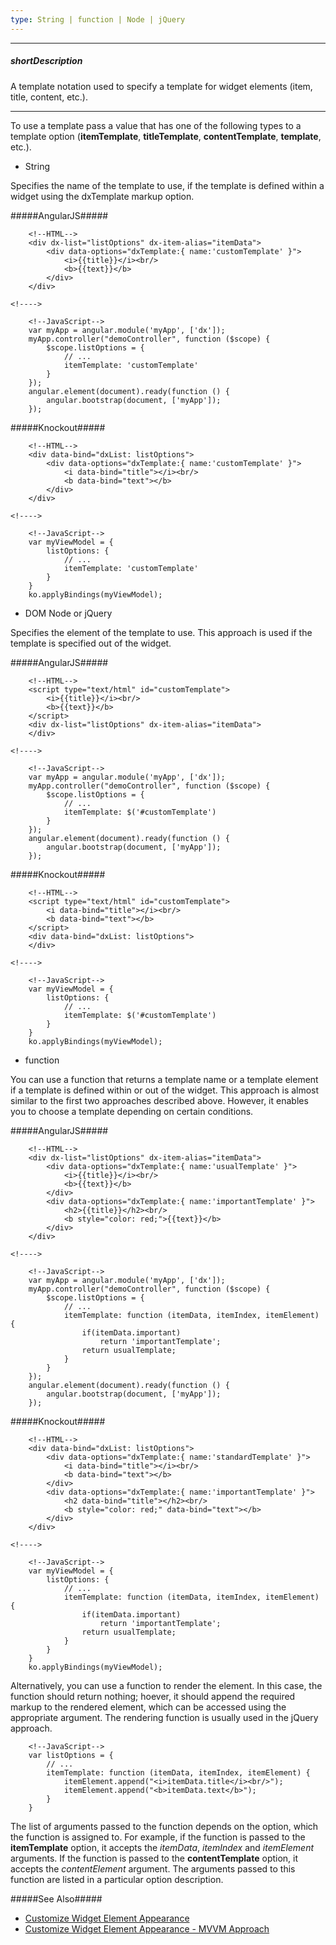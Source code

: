 ```yaml
---
type: String | function | Node | jQuery
---
```

---
##### shortDescription
A template notation used to specify a template for widget elements (item, title, content, etc.).

---
To use a template pass a value that has one of the following types to a template option (**itemTemplate**, **titleTemplate**, **contentTemplate**, **template**, etc.).

- String

 Specifies the name of the template to use, if the template is defined within a widget using the dxTemplate markup option.

 #####AngularJS#####

        <!--HTML-->
        <div dx-list="listOptions" dx-item-alias="itemData">
            <div data-options="dxTemplate:{ name:'customTemplate' }">
                <i>{{title}}</i><br/>
                <b>{{text}}</b>
            </div>
        </div>

    <!---->

        <!--JavaScript-->
        var myApp = angular.module('myApp', ['dx']);
        myApp.controller("demoController", function ($scope) {
            $scope.listOptions = {
                // ...
                itemTemplate: 'customTemplate'
            }
        });
        angular.element(document).ready(function () {
            angular.bootstrap(document, ['myApp']);
        });

 #####Knockout#####

        <!--HTML-->
        <div data-bind="dxList: listOptions">
            <div data-options="dxTemplate:{ name:'customTemplate' }">
                <i data-bind="title"></i><br/>
                <b data-bind="text"></b>
            </div>
        </div>

    <!---->

        <!--JavaScript-->
        var myViewModel = {
            listOptions: {
                // ...
                itemTemplate: 'customTemplate'
            }
        }
        ko.applyBindings(myViewModel);

- DOM Node or jQuery

 Specifies the element of the template to use. This approach is used if the template is specified out of the widget.

 #####AngularJS#####

        <!--HTML-->
        <script type="text/html" id="customTemplate">
            <i>{{title}}</i><br/>
            <b>{{text}}</b>
        </script>
        <div dx-list="listOptions" dx-item-alias="itemData">
        </div>

    <!---->

        <!--JavaScript-->
        var myApp = angular.module('myApp', ['dx']);
        myApp.controller("demoController", function ($scope) {
            $scope.listOptions = {
                // ...
                itemTemplate: $('#customTemplate')
            }
        });
        angular.element(document).ready(function () {
            angular.bootstrap(document, ['myApp']);
        });

 #####Knockout#####

        <!--HTML-->
        <script type="text/html" id="customTemplate">
            <i data-bind="title"></i><br/>
            <b data-bind="text"></b>
        </script>
        <div data-bind="dxList: listOptions">
        </div>

    <!---->

        <!--JavaScript-->
        var myViewModel = {
            listOptions: {
                // ...
                itemTemplate: $('#customTemplate')
            }
        }
        ko.applyBindings(myViewModel);

- function

 You can use a function that returns a template name or a template element if a template is defined within or out of the widget. This approach is almost similar to the first two approaches described above. However, it enables you to choose a template depending on certain conditions.

 #####AngularJS#####

        <!--HTML-->
        <div dx-list="listOptions" dx-item-alias="itemData">
            <div data-options="dxTemplate:{ name:'usualTemplate' }">
                <i>{{title}}</i><br/>
                <b>{{text}}</b>
            </div>
            <div data-options="dxTemplate:{ name:'importantTemplate' }">
                <h2>{{title}}</h2><br/>
                <b style="color: red;">{{text}}</b>
            </div>
        </div>

    <!---->

        <!--JavaScript-->
        var myApp = angular.module('myApp', ['dx']);
        myApp.controller("demoController", function ($scope) {
            $scope.listOptions = {
                // ...
                itemTemplate: function (itemData, itemIndex, itemElement) {
                    if(itemData.important)
                        return 'importantTemplate';
                    return usualTemplate;
                }
            }
        });
        angular.element(document).ready(function () {
            angular.bootstrap(document, ['myApp']);
        });

 #####Knockout#####

        <!--HTML-->
        <div data-bind="dxList: listOptions">
            <div data-options="dxTemplate:{ name:'standardTemplate' }">
                <i data-bind="title"></i><br/>
                <b data-bind="text"></b>
            </div>
            <div data-options="dxTemplate:{ name:'importantTemplate' }">
                <h2 data-bind="title"></h2><br/>
                <b style="color: red;" data-bind="text"></b>
            </div>
        </div>

    <!---->

        <!--JavaScript-->
        var myViewModel = {
            listOptions: {
                // ...
                itemTemplate: function (itemData, itemIndex, itemElement) {
                    if(itemData.important)
                        return 'importantTemplate';
                    return usualTemplate;
                }
            }
        }
        ko.applyBindings(myViewModel);

 Alternatively, you can use a function to render the element. In this case, the function should return nothing; hoever, it should append the required markup to the rendered element, which can be accessed using the appropriate argument. The rendering function is usually used in the jQuery approach.

        <!--JavaScript-->
        var listOptions = {
            // ...
            itemTemplate: function (itemData, itemIndex, itemElement) {
                itemElement.append("<i>itemData.title</i><br/>");
                itemElement.append("<b>itemData.text</b>");
            }
        }

 The list of arguments passed to the function depends on the option, which the function is assigned to. For example, if the function is passed to the **itemTemplate** option, it accepts the *itemData*, *itemIndex* and *itemElement* arguments. If the function is passed to the **contentTemplate** option, it accepts the *contentElement* argument. The arguments passed to this function are listed in a particular option description.

#####See Also#####
- [Customize Widget Element Appearance](/concepts/10%20UI%20Widgets/80%20Common/30%20Customize%20Widget%20Element%20Appearance '/Documentation/Guide/UI_Widgets/Common/Customize_Widget_Element_Appearance/')
- [Customize Widget Element Appearance - MVVM Approach](/concepts/10%20UI%20Widgets/80%20Common/35%20Customize%20Widget%20Element%20Appearance%20-%20MVVM%20Approach '/Documentation/Guide/UI_Widgets/Common/Customize_Widget_Element_Appearance_-_MVVM_Approach/')